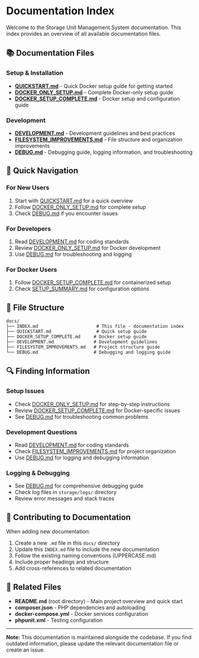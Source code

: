 # Documentation Index

Welcome to the Storage Unit Management System documentation. This index provides an overview of all available documentation files.

## 📚 Documentation Files

### Setup & Installation
- **[QUICKSTART.md](QUICKSTART.md)** - Quick Docker setup guide for getting started
- **[DOCKER_ONLY_SETUP.md](DOCKER_ONLY_SETUP.md)** - Complete Docker-only setup guide
- **[DOCKER_SETUP_COMPLETE.md](DOCKER_SETUP_COMPLETE.md)** - Docker setup and configuration guide

### Development
- **[DEVELOPMENT.md](DEVELOPMENT.md)** - Development guidelines and best practices
- **[FILESYSTEM_IMPROVEMENTS.md](FILESYSTEM_IMPROVEMENTS.md)** - File structure and organization improvements
- **[DEBUG.md](DEBUG.md)** - Debugging guide, logging information, and troubleshooting

## 🚀 Quick Navigation

### For New Users
1. Start with [QUICKSTART.md](QUICKSTART.md) for a quick overview
2. Follow [DOCKER_ONLY_SETUP.md](DOCKER_ONLY_SETUP.md) for complete setup
3. Check [DEBUG.md](DEBUG.md) if you encounter issues

### For Developers
1. Read [DEVELOPMENT.md](DEVELOPMENT.md) for coding standards
2. Review [DOCKER_ONLY_SETUP.md](DOCKER_ONLY_SETUP.md) for Docker development
3. Use [DEBUG.md](DEBUG.md) for troubleshooting and logging

### For Docker Users
1. Follow [DOCKER_SETUP_COMPLETE.md](DOCKER_SETUP_COMPLETE.md) for containerized setup
2. Check [SETUP_SUMMARY.md](SETUP_SUMMARY.md) for configuration options

## 📁 File Structure

```
docs/
├── INDEX.md                      # This file - documentation index
├── QUICKSTART.md                 # Quick setup guide
├── DOCKER_SETUP_COMPLETE.md     # Docker setup guide
├── DEVELOPMENT.md               # Development guidelines
├── FILESYSTEM_IMPROVEMENTS.md   # Project structure guide
└── DEBUG.md                     # Debugging and logging guide
```

## 🔍 Finding Information

### Setup Issues
- Check [DOCKER_ONLY_SETUP.md](DOCKER_ONLY_SETUP.md) for step-by-step instructions
- Review [DOCKER_SETUP_COMPLETE.md](DOCKER_SETUP_COMPLETE.md) for Docker-specific issues
- See [DEBUG.md](DEBUG.md) for troubleshooting common problems

### Development Questions
- Read [DEVELOPMENT.md](DEVELOPMENT.md) for coding standards
- Check [FILESYSTEM_IMPROVEMENTS.md](FILESYSTEM_IMPROVEMENTS.md) for project organization
- Use [DEBUG.md](DEBUG.md) for logging and debugging information

### Logging & Debugging
- See [DEBUG.md](DEBUG.md) for comprehensive debugging guide
- Check log files in `storage/logs/` directory
- Review error messages and stack traces

## 📝 Contributing to Documentation

When adding new documentation:

1. Create a new `.md` file in this `docs/` directory
2. Update this `INDEX.md` file to include the new documentation
3. Follow the existing naming conventions (UPPERCASE.md)
4. Include proper headings and structure
5. Add cross-references to related documentation

## 🔗 Related Files

- **README.md** (root directory) - Main project overview and quick start
- **composer.json** - PHP dependencies and autoloading
- **docker-compose.yml** - Docker services configuration
- **phpunit.xml** - Testing configuration

---

**Note:** This documentation is maintained alongside the codebase. If you find outdated information, please update the relevant documentation file or create an issue.
